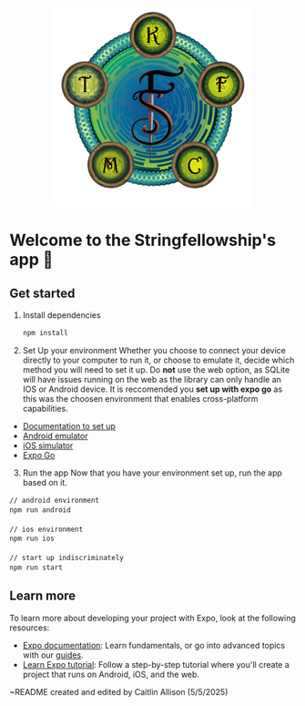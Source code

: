 <p align="center">
   <img 
   src="https://github.com/caitlin-allison/PersonalFinanceManagementSystem/blob/master/MyFinanceApp/assets/logo.png" alt="Sample Image" width="350" height="350" >
</p>

# Welcome to the Stringfellowship's app 👋
## Get started

1. Install dependencies

   ```bash
   npm install
   ```

2. Set Up your environment
   Whether you choose to connect your device directly to your computer to run it, or choose to emulate it, decide which method you will need to set it up. Do **not** use the web option, as SQLite will have issues running on the web as the library can only handle an IOS or Android device. It is reccomended you **set up with expo go** as this was the choosen environment that enables cross-platform capabilities.
- [Documentation to set up](https://docs.expo.dev/get-started/set-up-your-environment/)
- [Android emulator](https://docs.expo.dev/workflow/android-studio-emulator/)
- [iOS simulator](https://docs.expo.dev/workflow/ios-simulator/)
- [Expo Go](https://expo.dev/go)

3. Run the app
  Now that you have your environment set up, run the app based on it.
```bash
// android environment
npm run android

// ios environment
npm run ios

// start up indiscriminately
npm run start
```

## Learn more

To learn more about developing your project with Expo, look at the following resources:

- [Expo documentation](https://docs.expo.dev/): Learn fundamentals, or go into advanced topics with our [guides](https://docs.expo.dev/guides).
- [Learn Expo tutorial](https://docs.expo.dev/tutorial/introduction/): Follow a step-by-step tutorial where you'll create a project that runs on Android, iOS, and the web.


~README created and edited by Caitlin Allison (5/5/2025)

